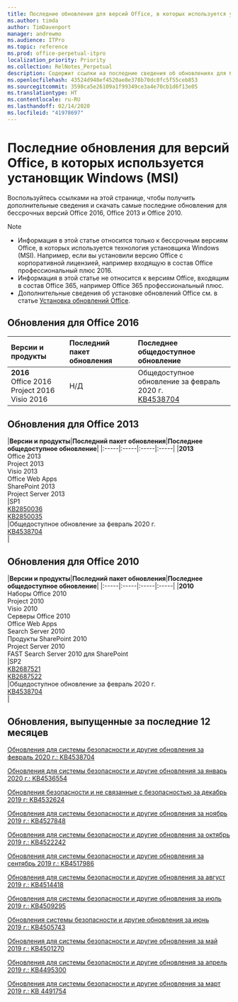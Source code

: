 ```yaml
---
title: Последние обновления для версий Office, в которых используется установщик Windows (MSI)
ms.author: timda
author: TimDavenport
manager: andrewmo
ms.audience: ITPro
ms.topic: reference
ms.prod: office-perpetual-itpro
localization_priority: Priority
ms.collection: RelNotes_Perpetual
description: Содержит ссылки на последние сведения об обновлениях для бессрочных версий Office 2016, Office 2013 и Office 2010 для ИТ-специалистов
ms.openlocfilehash: 43524d948ef4520ae8e378b70dc0fc5f55ceb853
ms.sourcegitcommit: 3598ca5e26109a1f99349ce3a4e70cb1d6f13e05
ms.translationtype: HT
ms.contentlocale: ru-RU
ms.lasthandoff: 02/14/2020
ms.locfileid: "41978697"
---
```

# <a name="latest-updates-for-versions-of-office-that-use-windows-installer-msi"></a>Последние обновления для версий Office, в которых используется установщик Windows (MSI)

Воспользуйтесь ссылками на этой странице, чтобы получить дополнительные сведения и скачать самые последние обновления для бессрочных версий Office 2016, Office 2013 и Office 2010.
  
 
> [!NOTE]
> - Информация в этой статье относится только к бессрочным версиям Office, в которых используется технология установщика Windows (MSI). Например, если вы установили версию Office с корпоративной лицензией, например входящую в состав Office профессиональный плюс 2016.
> - Информация в этой статье не относится к версиям Office, входящим в состав Office 365, например Office 365 профессиональный плюс.
> - Дополнительные сведения об установке обновлений Office см. в статье [Установка обновлений Office](https://support.office.com/article/2ab296f3-7f03-43a2-8e50-46de917611c5). 


## <a name="office-2016-updates"></a>Обновления для Office 2016

|**Версии и продукты**|**Последний пакет обновления**|**Последнее общедоступное обновление**|
|:-----|:-----|:-----|
|**2016** <br/> Office 2016  <br/> Project 2016  <br/> Visio 2016  <br/> |Н/Д  <br/> |Общедоступное обновление за февраль 2020 г.  <br/> [KB4538704](https://support.microsoft.com/help/4538704) <br/> |
   
## <a name="office-2013-updates"></a>Обновления для Office 2013

|**Версии и продукты**|**Последний пакет обновления**|**Последнее общедоступное обновление**|
|:-----|:-----|:-----|:-----|
|**2013** <br/> Office 2013  <br/> Project 2013  <br/> Visio 2013  <br/> Office Web Apps  <br/> SharePoint 2013  <br/> Project Server 2013  <br/> |SP1 <br/> [KB2850036](https://support.microsoft.com/kb/2850036) <br/>[KB2850035](https://support.microsoft.com/kb/2850035) <br/> |Общедоступное обновление за февраль 2020 г.  <br/> [KB4538704](https://support.microsoft.com/help/4538704) <br/> |
   
## <a name="office-2010-updates"></a>Обновления для Office 2010

|**Версии и продукты**|**Последний пакет обновления**|**Последнее общедоступное обновление**|
|:-----|:-----|:-----|:-----|
|**2010** <br/> Наборы Office 2010  <br/> Project 2010  <br/> Visio 2010  <br/> Серверы Office 2010  <br/> Office Web Apps  <br/> Search Server 2010  <br/> Продукты SharePoint 2010  <br/> Project Server 2010  <br/> FAST Search Server 2010 для SharePoint  <br/> |SP2 <br/>[KB2687521](https://support.microsoft.com/kb/2687521) <br/> [KB2687522](https://support.microsoft.com/kb/2687522) <br/> |Общедоступное обновление за февраль 2020 г.  <br/> [KB4538704](https://support.microsoft.com/help/4538704) <br/>|
   

   
## <a name="updates-released-in-past-12-months"></a>Обновления, выпущенные за последние 12 месяцев

[Обновления для системы безопасности и другие обновления за февраль 2020 г.: KB4538704](https://support.microsoft.com/help/4538704)

[Обновления для системы безопасности и другие обновления за январь 2020 г.: KB4536554](https://support.microsoft.com/help/4536554)

[Обновления безопасности и не связанные с безопасностью за декабрь 2019 г: KB4532624](https://support.microsoft.com/help/4532624)

[Обновления для системы безопасности и другие обновления за ноябрь 2019 г.: KB4527848](https://support.microsoft.com/help/4527848)

[Обновления для системы безопасности и другие обновления за октябрь 2019 г.: KB4522242](https://support.microsoft.com/help/4522242)

[Обновления для системы безопасности и другие обновления за сентябрь 2019 г.: KB4517986](https://support.microsoft.com/help/4517986 )

[Обновления для системы безопасности и другие обновления за август 2019 г.: KB4514418](https://support.microsoft.com/help/4514418)

[Обновления для системы безопасности и другие обновления за июль 2019 г.: KB4509295](https://support.microsoft.com/help/4509295)

[Обновления системы безопасности и другие обновления за июнь 2019 г.: KB4505743](https://support.microsoft.com/help/4505743)

[Обновления для системы безопасности и другие обновления за май 2019 г.: KB4501270 ](https://support.microsoft.com/help/4501270)

[Обновления для системы безопасности и другие обновления за апрель 2019 г.: KB4495300](https://support.microsoft.com/help/4495300)

[Обновления для системы безопасности и другие обновления за март 2019 г.: KB 4491754](https://support.microsoft.com/help/4491754) 










 

   

   

  


  
 
  
 
  

  
   
  
